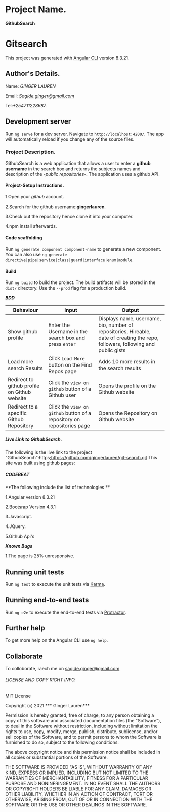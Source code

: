 # Project Name.
**GithubSearch**

# Gitsearch

This project was generated with [Angular CLI](https://github.com/angular/angular-cli) version 8.3.21.

## Author's Details.
Name: *GINGER LAUREN*

Email: *Sagide.ginger@gmail.com*

Tel:*+254711228687.*


## Development server

Run `ng serve` for a dev server. Navigate to `http://localhost:4200/`. The app will automatically reload if you change any of the source files.


### Project Description.
GithubSearch is a web application that allows a user to enter a **github username** in the search box and returns the subjects names and description of the *-public repositories-*. The application uses a github API.


#### Project-Setup Instructions.
1.Open your *github* account.

2.Search for the github username:**gingerlauren**.

3.Check out the repository hence clone it into your computer.


4.npm install afterwards.

#### Code scaffolding

Run `ng generate component component-name` to generate a new component. You can also use `ng generate directive|pipe|service|class|guard|interface|enum|module`.

#### Build

Run `ng build` to build the project. The build artifacts will be stored in the `dist/` directory. Use the `--prod` flag for a production build.


***BDD***

| Behaviour | Input | Output |
| --------- | ------| ------ |
|Show github profile|Enter the Username in the search box and press  `enter`|Displays name, username, bio, number of repositories, Hireable, date of creating the repo, followers, following and public gists|
|Load more search Results   |Click `Load More` button on the Find Repos page |Adds 10 more results in the search results|
|Redirect to github profile on Github website | Click the `view on github` button of a Github user | Opens the profile on the Github website|
|Redirect to a specific Github Repository | Click the `view on github` button of a repository on repositories page | Opens the Repository on Github website |

##### Live Link to GithubSearch.
The following is the live link to the project "GithubSearch":https;https://github.com/gingerlauren/git-search.git
This site was built using github pages:
 
##### CODEBEAT #####




**The following include the list of technologies **


1.Angular version 8.3.21

2.Bootsrap Version 4.3.1

3.Javascript.

4.JQuery.

5.Github Api's



***Known Bugs***

1.The page is 25% unresponsive.




## Running unit tests

Run `ng test` to execute the unit tests via [Karma](https://karma-runner.github.io).

## Running end-to-end tests

Run `ng e2e` to execute the end-to-end tests via [Protractor](http://www.protractortest.org/).

## Further help

To get more help on the Angular CLI use `ng help`.

## Collaborate

To colloborate, raech me on sagide.ginger@gmail.com


###### LICENSE AND COPY RIGHT INFO.
MIT License

Copyright (c) 2021 ***  Ginger Lauren***

Permission is hereby granted, free of charge, to any person obtaining a copy of this software and associated documentation files (the "Software"), 
to deal in the Software without restriction, including without limitation the rights to use, copy, modify, merge, publish, distribute, sublicense, 
and/or sell copies of the Software, and to permit persons to whom the Software is furnished to do so, subject to the following conditions:

The above copyright notice and this permission notice shall be included in all copies or substantial portions of the Software.

THE SOFTWARE IS PROVIDED "AS IS", WITHOUT WARRANTY OF ANY KIND, EXPRESS OR IMPLIED, INCLUDING BUT NOT LIMITED TO THE WARRANTIES OF MERCHANTABILITY, 
FITNESS FOR A PARTICULAR PURPOSE AND NONINFRINGEMENT. IN NO EVENT SHALL THE AUTHORS OR COPYRIGHT HOLDERS BE LIABLE FOR ANY CLAIM, DAMAGES OR OTHER LIABILITY, 
WHETHER IN AN ACTION OF CONTRACT, TORT OR OTHERWISE, ARISING FROM, OUT OF OR IN CONNECTION WITH THE SOFTWARE OR THE USE OR OTHER DEALINGS IN THE SOFTWARE.
























